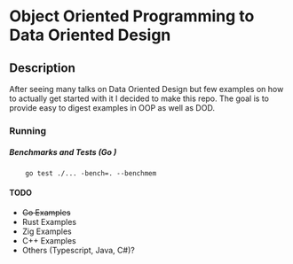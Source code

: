 # Object Oriented Programming to Data Oriented Design 

## Description
After seeing many talks on Data Oriented Design but few examples on how to actually get started with it I decided to make this repo. The goal is to provide easy to digest examples in OOP as well as DOD. 

### Running
##### Benchmarks and Tests (Go )
        go test ./... -bench=. --benchmem

#### TODO
* ~~Go Examples~~
* Rust Examples
* Zig Examples
* C++ Examples
* Others (Typescript, Java, C#)?
